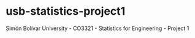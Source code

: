 # usb-statistics-project1
Simón Bolívar University - CO3321 - Statistics for Engineering - Project 1
